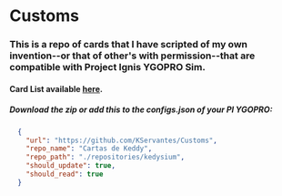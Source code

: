 # Customs

### This is a repo of cards that I have scripted of my own invention--or that of other's with permission--that are compatible with Project Ignis YGOPRO Sim.

#### Card List available [here](https://github.com/KServantes/Customs/wiki).

##### Download the zip or add this to the configs.json of your PI YGOPRO:
```json
  {
    "url": "https://github.com/KServantes/Customs",
    "repo_name": "Cartas de Keddy",
    "repo_path": "./repositories/kedysium",
    "should_update": true,
    "should_read": true
  }
```
